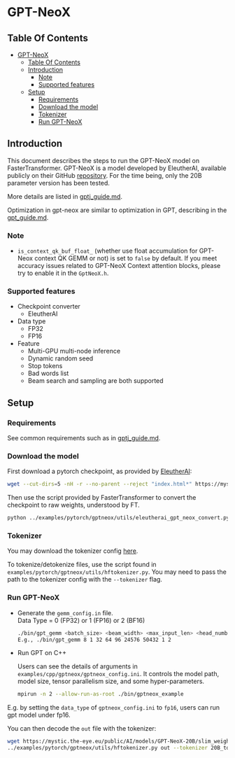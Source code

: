 # GPT-NeoX

## Table Of Contents

- [GPT-NeoX](#gpt-neox)
  - [Table Of Contents](#table-of-contents)
  - [Introduction](#introduction)
    - [Note](#note)
    - [Supported features](#supported-features)
  - [Setup](#setup)
    - [Requirements](#requirements)
    - [Download the model](#download-the-model)
    - [Tokenizer](#tokenizer)
    - [Run GPT-NeoX](#run-gpt-neox)

## Introduction

This document describes the steps to run the GPT-NeoX model on FasterTransformer.
GPT-NeoX is a model developed by EleutherAI, available publicly on their GitHub [repository](https://github.com/EleutherAI/gpt-neox).
For the time being, only the 20B parameter version has been tested.

More details are listed in [gptj_guide.md](gptj_guide.md#introduction).

Optimization in gpt-neox are similar to optimization in GPT, describing in the [gpt_guide.md](gpt_guide.md#optimization).

### Note

- `is_context_qk_buf_float_` (whether use float accumulation for GPT-Neox context QK GEMM or not) is set to `false` by default. If you meet accuracy issues related to GPT-NeoX Context attention blocks, please try to enable it in the `GptNeoX.h`.

### Supported features

* Checkpoint converter
  * EleutherAI
* Data type
  * FP32
  * FP16
* Feature
  * Multi-GPU multi-node inference
  * Dynamic random seed
  * Stop tokens
  * Bad words list
  * Beam search and sampling are both supported

## Setup

### Requirements

See common requirements such as in [gptj_guide.md](gptj_guide.md#requirements).

### Download the model

First download a pytorch checkpoint, as provided by [EleutherAI](https://github.com/EleutherAI/gpt-neox#download-links):

```bash
wget --cut-dirs=5 -nH -r --no-parent --reject "index.html*" https://mystic.the-eye.eu/public/AI/models/GPT-NeoX-20B/slim_weights/ -P 20B_checkpoints
```

Then use the script provided by FasterTransformer to convert the checkpoint to raw weights, understood by FT.

```bash
python ../examples/pytorch/gptneox/utils/eleutherai_gpt_neox_convert.py 20B_checkpoints ../models/gptneox -t 2
```

### Tokenizer

You may download the tokenizer config [here](https://mystic.the-eye.eu/public/AI/models/GPT-NeoX-20B/slim_weights/20B_tokenizer.json).

To tokenize/detokenize files, use the script found in `examples/pytorch/gptneox/utils/hftokenizer.py`. You may need to pass the path to the tokenizer config with the `--tokenizer` flag.

### Run GPT-NeoX

* Generate the `gemm_config.in` file.\
  Data Type = 0 (FP32) or 1 (FP16) or 2 (BF16)
    ```bash
    ./bin/gpt_gemm <batch_size> <beam_width> <max_input_len> <head_number> <size_per_head> <inter_size> <vocab_size> <data_type> <tensor_para_size>
    E.g., ./bin/gpt_gemm 8 1 32 64 96 24576 50432 1 2
    ```

* Run GPT on C++

    Users can see the details of arguments in `examples/cpp/gptneox/gptneox_config.ini`. It controls the model path, model size, tensor parallelism size, and some hyper-parameters.

    ```bash
    mpirun -n 2 --allow-run-as-root ./bin/gptneox_example
    ```

E.g. by setting the `data_type` of `gptneox_config.ini` to `fp16`, users can run gpt model under fp16.

You can then decode the `out` file with the tokenizer:

  ```bash
  wget https://mystic.the-eye.eu/public/AI/models/GPT-NeoX-20B/slim_weights/20B_tokenizer.json
  ../examples/pytorch/gptneox/utils/hftokenizer.py out --tokenizer 20B_tokenizer.json
  ```
<!-- This converter only works for customed checkpoint -->
<!-- ### Run GPT-NeoX with prompts

GPT-NeoX now supports prefix_prompt.

1.  Convert the prompt weights

    Convert the model and prompt weights by `examples/pytorch/gptneox/utils/huggingface_jp_gptneox_convert.py`, and it will automatically generate configuration needed for triton backend inference.

    Note that you need to specify `start_id`, `end_id` by yourself in order to make sure that it is consistent with the tokenizer.

2.  Run GPT-NeoX with C++ example

    You need to specify the example gpt_config.ini like below to enable the p/prompt_tuning feature.

    ```ini
    [gptneox_20B]
    head_num=64
    size_per_head=96
    vocab_size=50432
    decoder_layers=44
    rotary_embedding=24
    start_id=0
    end_id=2
    inter_size=24576
    use_gptj_residual=1
    num_tasks=2
    prompt_learning_type=2

    [gptneox_20B_task_0]
    task_name = squad
    prompt_length = 10

    [gptneox_20B_task_1]
    task_name = sentiment
    prompt_length = 10
    ```

    `task_name` and `prompt_length` are specified for loading prompt weights.

    **prompt_learning_type**:

    - no prompt: 0
    - soft_prompt: 1
    - prefix_prompt: 2
    - p/prompt_tuning: 3 -->

